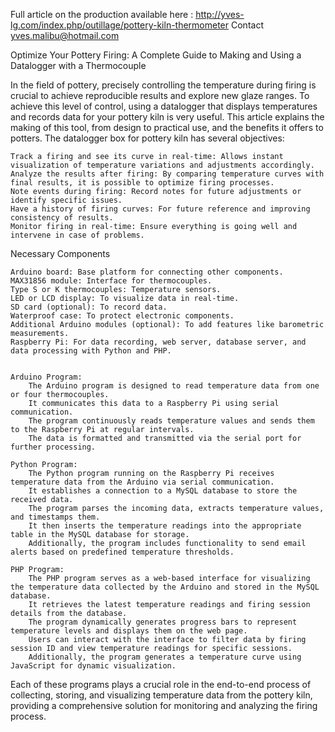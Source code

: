 Full article on the production available here : http://yves-lg.com/index.php/outillage/pottery-kiln-thermometer 
Contact yves.malibu@hotmail.com

Optimize Your Pottery Firing: A Complete Guide to Making and Using a Datalogger with a Thermocouple

In the field of pottery, precisely controlling the temperature during firing is crucial to achieve reproducible results and explore new glaze ranges. To achieve this level of control, using a datalogger that displays temperatures and records data for your pottery kiln is very useful. This article explains the making of this tool, from design to practical use, and the benefits it offers to potters.
The datalogger box for pottery kiln has several objectives:

    Track a firing and see its curve in real-time: Allows instant visualization of temperature variations and adjustments accordingly.
    Analyze the results after firing: By comparing temperature curves with final results, it is possible to optimize firing processes.
    Note events during firing: Record notes for future adjustments or identify specific issues.
    Have a history of firing curves: For future reference and improving consistency of results.
    Monitor firing in real-time: Ensure everything is going well and intervene in case of problems.

Necessary Components

    Arduino board: Base platform for connecting other components.
    MAX31856 module: Interface for thermocouples.
    Type S or K thermocouples: Temperature sensors.
    LED or LCD display: To visualize data in real-time.
    SD card (optional): To record data.
    Waterproof case: To protect electronic components.
    Additional Arduino modules (optional): To add features like barometric measurements.
    Raspberry Pi: For data recording, web server, database server, and data processing with Python and PHP.


    Arduino Program:
        The Arduino program is designed to read temperature data from one or four thermocouples.
        It communicates this data to a Raspberry Pi using serial communication.
        The program continuously reads temperature values and sends them to the Raspberry Pi at regular intervals.
        The data is formatted and transmitted via the serial port for further processing.

    Python Program:
        The Python program running on the Raspberry Pi receives temperature data from the Arduino via serial communication.
        It establishes a connection to a MySQL database to store the received data.
        The program parses the incoming data, extracts temperature values, and timestamps them.
        It then inserts the temperature readings into the appropriate table in the MySQL database for storage.
        Additionally, the program includes functionality to send email alerts based on predefined temperature thresholds.

    PHP Program:
        The PHP program serves as a web-based interface for visualizing the temperature data collected by the Arduino and stored in the MySQL database.
        It retrieves the latest temperature readings and firing session details from the database.
        The program dynamically generates progress bars to represent temperature levels and displays them on the web page.
        Users can interact with the interface to filter data by firing session ID and view temperature readings for specific sessions.
        Additionally, the program generates a temperature curve using JavaScript for dynamic visualization.

Each of these programs plays a crucial role in the end-to-end process of collecting, storing, and visualizing temperature data from the pottery kiln, providing a comprehensive solution for monitoring and analyzing the firing process.
